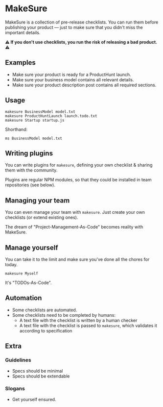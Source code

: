 # MakeSure

MakeSure is a collection of pre-release checklists. You can run them before publishing your product — just to make sure that you didn't miss the important details. 

**:warning: If you don't use checklists, you run the risk of releasing a bad product. :warning:**

## Examples

* Make sure your product is ready for a ProductHunt launch.
* Make sure your business model contains all relevant details.
* Make sure your product description post contains all required sections.

## Usage

```
makesure BusinessModel model.txt
makesure ProductHuntLaunch launch.todo.txt
makesure Startup startup.js
```

Shorthand:
```
ms BusinessModel model.txt
```

## Writing plugins

You can write plugins for `makesure`, defining your own checklist & sharing them with the community.

Plugins are regular NPM modules, so that they could be installed in team repositories (see below). 

## Managing your team

You can even manage your team with `makesure`. Just create your own checklists (or extend existing ones).

The dream of "Project-Management-As-Code" becomes reality with MakeSure. 

## Manage yourself

You can take it to the limit and make sure you've done all the chores for today.

`makesure Myself`

It's "TODOs-As-Code".

## Automation

* Some checklists are automated.
* Some checklists need to be completed by humans:
  * A text file with the checklist is written by a human checker
  * A text file with the checklist is passed to `makesure`, which validates it according to specification

## Extra

### Guidelines

* Specs should be minimal
* Specs should be extendable 

### Slogans

* Get yourself ensured.

